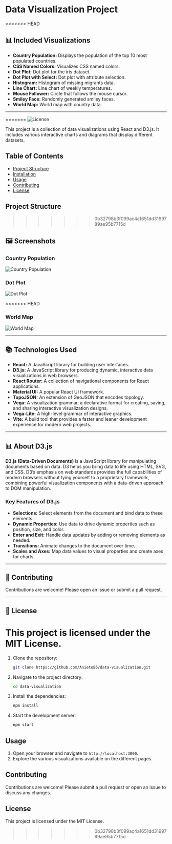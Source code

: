 # Data Visualization Project

<<<<<<< HEAD
## 📊 Included Visualizations
- **Country Population:** Displays the population of the top 10 most populated countries.
- **CSS Named Colors:** Visualizes CSS named colors.
- **Dot Plot:** Dot plot for the iris dataset.
- **Dot Plot with Select:** Dot plot with attribute selection.
- **Histogram:** Histogram of missing migrants data.
- **Line Chart:** Line chart of weekly temperatures.
- **Mouse Follower:** Circle that follows the mouse cursor.
- **Smiley Face:** Randomly generated smiley faces.
- **World Map:** World map with country data.

---
=======
![License](https://img.shields.io/github/license/Anieto86/data-visualization)

This project is a collection of data visualizations using React and D3.js. It includes various interactive charts and diagrams that display different datasets.

## Table of Contents
- [Project Structure](#project-structure)
- [Installation](#installation)
- [Usage](#usage)
- [Contributing](#contributing)
- [License](#license)

## Project Structure
>>>>>>> 0b32798b3f099ac4a1651dd3199789ae95b7715d

## 🖼️ Screenshots
### Country Population
![Country Population](#)

### Dot Plot
![Dot Plot](#)

<<<<<<< HEAD
### World Map
![World Map](#)

---

## 📚 Technologies Used
- **React:** A JavaScript library for building user interfaces.
- **D3.js:** A JavaScript library for producing dynamic, interactive data visualizations in web browsers.
- **React Router:** A collection of navigational components for React applications.
- **Material UI:** A popular React UI framework.
- **TopoJSON:** An extension of GeoJSON that encodes topology.
- **Vega:** A visualization grammar, a declarative format for creating, saving, and sharing interactive visualization designs.
- **Vega-Lite:** A high-level grammar of interactive graphics.
- **Vite:** A build tool that provides a faster and leaner development experience for modern web projects.

---

## 📊 About D3.js
**D3.js (Data-Driven Documents)** is a JavaScript library for manipulating documents based on data. D3 helps you bring data to life using HTML, SVG, and CSS. D3’s emphasis on web standards provides the full capabilities of modern browsers without tying yourself to a proprietary framework, combining powerful visualization components with a data-driven approach to DOM manipulation.

### Key Features of D3.js
- **Selections:** Select elements from the document and bind data to these elements.
- **Dynamic Properties:** Use data to drive dynamic properties such as position, size, and color.
- **Enter and Exit:** Handle data updates by adding or removing elements as needed.
- **Transitions:** Animate changes to the document over time.
- **Scales and Axes:** Map data values to visual properties and create axes for charts.

---

## 🤝 Contributing
Contributions are welcome! Please open an issue or submit a pull request.

---

## 📄 License
This project is licensed under the **MIT License**.
=======
1. Clone the repository:
    ```bash
    git clone https://github.com/Anieto86/data-visualization.git
    ```
2. Navigate to the project directory:
    ```bash
    cd data-visualization
    ```
3. Install the dependencies:
    ```bash
    npm install
    ```
4. Start the development server:
    ```bash
    npm start
    ```

## Usage

1. Open your browser and navigate to `http://localhost:3000`.
2. Explore the various visualizations available on the different pages.

## Contributing

Contributions are welcome! Please submit a pull request or open an issue to discuss any changes.

## License

This project is licensed under the MIT License.
>>>>>>> 0b32798b3f099ac4a1651dd3199789ae95b7715d
